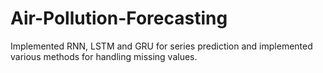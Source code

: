 # Air-Pollution-Forecasting

Implemented RNN, LSTM and GRU for series prediction and implemented various methods for handling missing values.